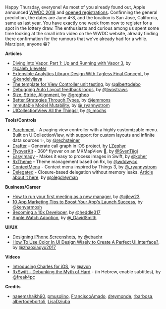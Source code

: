 Happy Thursday, everyone! As most of you already found out, Apple announced [WWDC 2018](https://developer.apple.com/wwdc) and [opened registrations](https://developer.apple.com/news/?id=03132018a). Confirming the general prediction, the dates are June 4-8, and the location is San Jose, California, same as last year. You have exactly one week from now to register for a spot in the lottery draw. The enthusiasts and curious among us spent some time looking at the small intro video on the WWDC website, already finding there confirmation for the rumours that we've already had for a while. Marzipan, anyone 😁?

**Articles**

* [Diving into Vapor, Part 1: Up and Running with Vapor 3](https://medium.com/@caleb.kleveter/diving-into-vapor-part-1-up-and-running-with-vapor-3-edab3c79aab9), by [@caleb_kleveter](https://twitter.com/caleb_kleveter)
* [Extensible Analytics Library Design With Tagless Final Concept](https://kandelvijaya.com/2018/03/11/extensibleanalyticslibrarydesign/), by [@kandelvijaya](https://twitter.com/kandelvijaya)
* [The template for View Controller unit testing](https://albertodebortoli.com/2018/03/12/easy-view-controller-unit-testing/), by [@albertodebo](https://twitter.com/albertodebo) 
* [Debugging Auto Layout feedback loops](https://www.hackingwithswift.com/articles/59/debugging-auto-layout-feedback-loops), by [@twostraws](https://twitter.com/twostraws)
* [Size, Stride, Alignment](https://swiftunboxed.com/internals/size-stride-alignment/), by [@gregheo](https://twitter.com/gregheo)
* [Better Strategies Through Types](http://www.figure.ink/blog/2018/3/11/better-strategies-through-types), by [@jemmons](https://twitter.com/jemmons)
* [Immutable Model Mutability](https://blog.githawk.com/2018/03/08/Immutable-Model-Mutability.html), by [@_ryannystrom](https://twitter.com/_ryannystrom)
* [UICollectionView All the Things!](https://pspdfkit.com/blog/2018/uicollectionview-all-the-things/), by [@_mochs](https://twitter.com/_mochs)

**Tools/Controls**

* [Parchment](https://github.com/rechsteiner/Parchment) - A paging view controller with a highly customizable menu. Built on UICollectionView, with support for custom layouts and infinite data sources ✨, by [@rechsteiner](http://twitter.com/rechsteiner)
* [Drafter](https://github.com/L-Zephyr/Drafter) - Generate call graph in iOS project, by [LZephyr](https://github.com/L-Zephyr)
* [FlyoverKit](https://github.com/SvenTiigi/FlyoverKit) - 360° flyover on an MKMapView 🚁, by [@SvenTiigi](https://twitter.com/SvenTiigi)
* [EasyImagy](https://github.com/koher/EasyImagy) - Makes it easy to process images in Swift, by [@koher](https://github.com/koher)
* [RxTheme](https://github.com/wddwycc/RxTheme) - Theme management based on Rx, by [@wddwycc](https://twitter.com/wddwycc)
* [ContextMenu](https://github.com/GitHawkApp/ContextMenu) - Context menu inspired by Things 3, by [@_ryannystrom](https://twitter.com/_ryannystrom)
* [Delegated](https://github.com/dreymonde/Delegated) - Closure-based delegation without memory leaks. [Article about it here](https://medium.com/anysuggestion/preventing-memory-leaks-with-swift-compile-time-safety-49b845df4dc6), by [@olegdreyman](https://twitter.com/olegdreyman)

**Business/Career**

* [How to run your first meeting as a new manager](https://m.signalvnoise.com/how-to-run-your-first-meeting-as-a-new-manager-84aaef872c1b), by [@cjlew23](https://twitter.com/cjlew23)
* [10 App Marketing Tips to Boost Your App's Launch Success](https://savvyapps.com/blog/10-app-marketing-tips-to-boost-your-apps-launch-success), by [@kenyarmosh](https://twitter.com/kenyarmosh)
* [Becoming a 10x Developer](https://kateheddleston.com/blog/becoming-a-10x-developer), by [@heddle317](https://twitter.com/heddle317)
* [Apple Watch Adoption](https://david-smith.org/blog/2018/03/14/apple-watch-series-3-adoption/), by [@_DavidSmith](http://twitter.com/_DavidSmith)

**UI/UX**

* [Designing iPhone Screenshots](https://applypixels.com/designing-screenshots-for-iphone/), by [@ebaehr](https://twitter.com/ebaehr)
* [How To Use Color In UI Design Wisely to Create A Perfect UI Interface?](http://cherryhappygirl.blogspot.ro/2018/03/how-to-use-color-in-ui-design-wisely-to.html), by [@zhaoxiaoyu2017](https://twitter.com/zhaoxiaoyu2017)

**Videos**

* [Introducing Charles for iOS](https://www.youtube.com/watch?v=RWotEyTeJhc), by [@avon](https://twitter.com/avon)
* [RxSwift - Debunking the Myth of Hard](https://www.youtube.com/watch?v=I-npe1z6HbA) - (in Hebrew, enable subtitles), by [@freak4pc](https://twitter.com/freak4pc)

**Credits**

* [naeemshaikh90](https://github.com/naeemshaikh90), [pmusolino](https://github.com/Codeido), [FranciscoAmado](https://github.com/FranciscoAmado), [dreymonde](https://github.com/dreymonde), [rbarbosa](https://github.com/rbarbosa), [albertodebortoli](https://github.com/albertodebortoli), [LisaDziuba](https://github.com/LisaDziuba)
